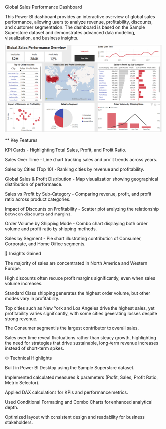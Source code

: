 Global Sales Performance Dashboard

This Power BI dashboard provides an interactive overview of global sales performance, allowing users to analyze revenue, profitability, discounts, and customer segmentation. The dashboard is based on the Sample Superstore dataset and demonstrates advanced data modeling, visualization, and business insights.


![Global Sales Dashboard](images/photo1.png)

** Key Features

KPI Cards - Highlighting Total Sales, Profit, and Profit Ratio.

Sales Over Time - Line chart tracking sales and profit trends across years.

Sales by Cities (Top 10) - Ranking cities by revenue and profitability.

Global Sales & Profit Distribution - Map visualization showing geographical distribution of performance.

Sales vs Profit by Sub-Category - Comparing revenue, profit, and profit ratio across product categories.

Impact of Discounts on Profitability - Scatter plot analyzing the relationship between discounts and margins.

Order Volume by Shipping Mode - Combo chart displaying both order volume and profit ratio by shipping methods.

Sales by Segment - Pie chart illustrating contribution of Consumer, Corporate, and Home Office segments.


🎯 Insights Gained

The majority of sales are concentrated in North America and Western Europe.

High discounts often reduce profit margins significantly, even when sales volume increases.

Standard Class shipping generates the highest order volume, but other modes vary in profitability.

Top cities such as New York and Los Angeles drive the highest sales, yet profitability varies significantly, with some cities generating losses despite strong revenue.

The Consumer segment is the largest contributor to overall sales.

Sales over time reveal fluctuations rather than steady growth, highlighting the need for strategies that drive sustainable, long-term revenue increases instead of short-term spikes.

⚙️ Technical Highlights

Built in Power BI Desktop using the Sample Superstore dataset.

Implemented calculated measures & parameters (Profit, Sales, Profit Ratio, Metric Selector).

Applied DAX calculations for KPIs and performance metrics.

Used Conditional Formatting and Combo Charts for enhanced analytical depth.

Optimized layout with consistent design and readability for business stakeholders.



